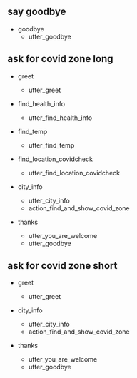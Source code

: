 ## say goodbye
* goodbye
  - utter_goodbye

## ask for covid zone long
* greet
  - utter_greet

* find_health_info
  - utter_find_health_info

* find_temp
  - utter_find_temp

* find_location_covidcheck
  - utter_find_location_covidcheck

* city_info
  - utter_city_info
  - action_find_and_show_covid_zone

* thanks
  - utter_you_are_welcome
  - utter_goodbye

## ask for covid zone short
* greet
  - utter_greet
  

* city_info
  - utter_city_info
  - action_find_and_show_covid_zone

* thanks
  - utter_you_are_welcome
  - utter_goodbye
